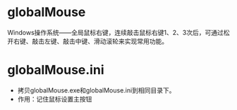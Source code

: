 # globalMouse

Windows操作系统——全局鼠标右键，连续敲击鼠标右键1、2、3次后，可通过松开右键、敲击左键、敲击中键、滑动滚轮来实现常用功能。

# globalMouse.ini

- 拷贝globalMouse.exe和globalMouse.ini到相同目录下。
- 作用：记住鼠标设置主按钮
